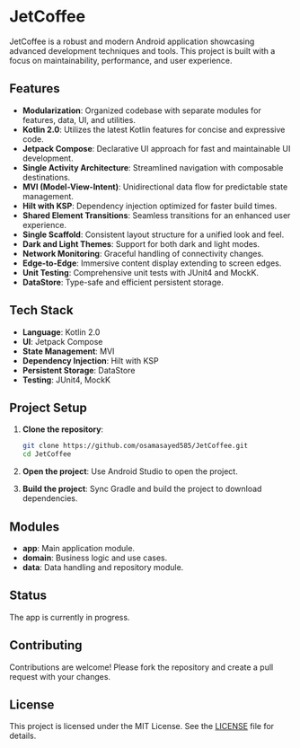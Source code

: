 # JetCoffee

JetCoffee is a robust and modern Android application showcasing advanced development techniques and tools. This project is built with a focus on maintainability, performance, and user experience.

## Features

- **Modularization**: Organized codebase with separate modules for features, data, UI, and utilities.
- **Kotlin 2.0**: Utilizes the latest Kotlin features for concise and expressive code.
- **Jetpack Compose**: Declarative UI approach for fast and maintainable UI development.
- **Single Activity Architecture**: Streamlined navigation with composable destinations.
- **MVI (Model-View-Intent)**: Unidirectional data flow for predictable state management.
- **Hilt with KSP**: Dependency injection optimized for faster build times.
- **Shared Element Transitions**: Seamless transitions for an enhanced user experience.
- **Single Scaffold**: Consistent layout structure for a unified look and feel.
- **Dark and Light Themes**: Support for both dark and light modes.
- **Network Monitoring**: Graceful handling of connectivity changes.
- **Edge-to-Edge**: Immersive content display extending to screen edges.
- **Unit Testing**: Comprehensive unit tests with JUnit4 and MockK.
- **DataStore**: Type-safe and efficient persistent storage.

## Tech Stack

- **Language**: Kotlin 2.0
- **UI**: Jetpack Compose
- **State Management**: MVI
- **Dependency Injection**: Hilt with KSP
- **Persistent Storage**: DataStore
- **Testing**: JUnit4, MockK

## Project Setup

1. **Clone the repository**:
    ```bash
    git clone https://github.com/osamasayed585/JetCoffee.git
    cd JetCoffee
    ```

2. **Open the project**: Use Android Studio to open the project.

3. **Build the project**: Sync Gradle and build the project to download dependencies.

## Modules

- **app**: Main application module.
- **domain**: Business logic and use cases.
- **data**: Data handling and repository module.

## Status

The app is currently in progress.

## Contributing

Contributions are welcome! Please fork the repository and create a pull request with your changes.

## License

This project is licensed under the MIT License. See the [LICENSE](LICENSE) file for details.
